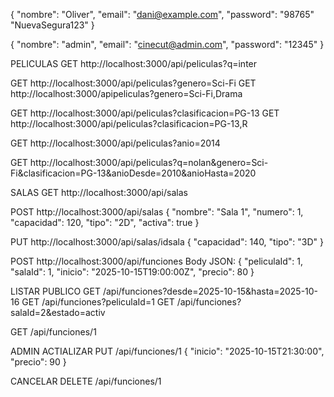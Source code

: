 {
  "nombre": "Oliver",
  "email": "dani@example.com",
  "password": "98765" "NuevaSegura123"
}

{
  "nombre": "admin",
  "email": "cinecut@admin.com",
  "password": "12345"
}

PELICULAS
GET http://localhost:3000/api/peliculas?q=inter

GET http://localhost:3000/api/peliculas?genero=Sci-Fi
GET http://localhost:3000/apipeliculas?genero=Sci-Fi,Drama

GET http://localhost:3000/api/peliculas?clasificacion=PG-13
GET http://localhost:3000/api/peliculas?clasificacion=PG-13,R

GET http://localhost:3000/api/peliculas?anio=2014

GET http://localhost:3000/api/peliculas?q=nolan&genero=Sci-Fi&clasificacion=PG-13&anioDesde=2010&anioHasta=2020

SALAS
GET http://localhost:3000/api/salas

POST http://localhost:3000/api/salas
{ 
"nombre": "Sala 1", 
"numero": 1, 
"capacidad": 120, 
"tipo": "2D", 
"activa": true 
}

PUT http://localhost:3000/api/salas/idsala
{ 
"capacidad": 140, 
"tipo": "3D" 
}


POST http://localhost:3000/api/funciones
Body JSON:
{
  "peliculaId": 1,
  "salaId": 1,
  "inicio": "2025-10-15T19:00:00Z",
  "precio": 80
}

LISTAR PUBLICO
GET /api/funciones?desde=2025-10-15&hasta=2025-10-16
GET /api/funciones?peliculaId=1
GET /api/funciones?salaId=2&estado=activ

GET /api/funciones/1


ADMIN ACTIALIZAR
PUT /api/funciones/1
{ "inicio": "2025-10-15T21:30:00", "precio": 90 }

CANCELAR
DELETE /api/funciones/1